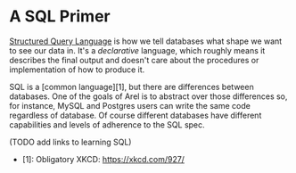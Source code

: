 # A SQL Primer

[Structured Query Language](https://en.wikipedia.org/wiki/SQL) is how we tell databases what shape we want to see our data in. It's a _declarative_ language, which roughly means it describes the final output and doesn't care about the procedures or implementation of how to produce it.

SQL is a [common language][1], but there are differences between databases. One of the goals of Arel is to abstract over those differences so, for instance, MySQL and Postgres users can write the same code regardless of database. Of course different databases have different capabilities and levels of adherence to the SQL spec.

(TODO add links to learning SQL)

- [1]: Obligatory XKCD: https://xkcd.com/927/
